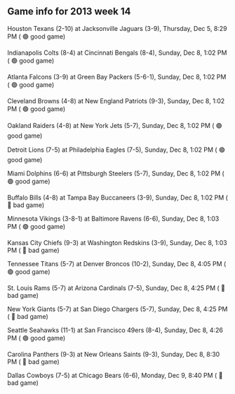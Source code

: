 ## Game info for 2013 week 14
Houston Texans (2-10) at Jacksonville Jaguars (3-9), Thursday, Dec 5, 8:29 PM (	:green_circle: good game)



Indianapolis Colts (8-4) at Cincinnati Bengals (8-4), Sunday, Dec 8, 1:02 PM (	:green_circle: good game)

Atlanta Falcons (3-9) at Green Bay Packers (5-6-1), Sunday, Dec 8, 1:02 PM (	:green_circle: good game)

Cleveland Browns (4-8) at New England Patriots (9-3), Sunday, Dec 8, 1:02 PM (	:green_circle: good game)

Oakland Raiders (4-8) at New York Jets (5-7), Sunday, Dec 8, 1:02 PM (	:green_circle: good game)

Detroit Lions (7-5) at Philadelphia Eagles (7-5), Sunday, Dec 8, 1:02 PM (	:green_circle: good game)

Miami Dolphins (6-6) at Pittsburgh Steelers (5-7), Sunday, Dec 8, 1:02 PM (	:green_circle: good game)

Buffalo Bills (4-8) at Tampa Bay Buccaneers (3-9), Sunday, Dec 8, 1:02 PM (	:red_circle: bad game)

Minnesota Vikings (3-8-1) at Baltimore Ravens (6-6), Sunday, Dec 8, 1:03 PM (	:green_circle: good game)

Kansas City Chiefs (9-3) at Washington Redskins (3-9), Sunday, Dec 8, 1:03 PM (	:red_circle: bad game)



Tennessee Titans (5-7) at Denver Broncos (10-2), Sunday, Dec 8, 4:05 PM (	:green_circle: good game)

St. Louis Rams (5-7) at Arizona Cardinals (7-5), Sunday, Dec 8, 4:25 PM (	:red_circle: bad game)

New York Giants (5-7) at San Diego Chargers (5-7), Sunday, Dec 8, 4:25 PM (	:red_circle: bad game)

Seattle Seahawks (11-1) at San Francisco 49ers (8-4), Sunday, Dec 8, 4:26 PM (	:green_circle: good game)



Carolina Panthers (9-3) at New Orleans Saints (9-3), Sunday, Dec 8, 8:30 PM (	:red_circle: bad game)



Dallas Cowboys (7-5) at Chicago Bears (6-6), Monday, Dec 9, 8:40 PM (	:red_circle: bad game)

